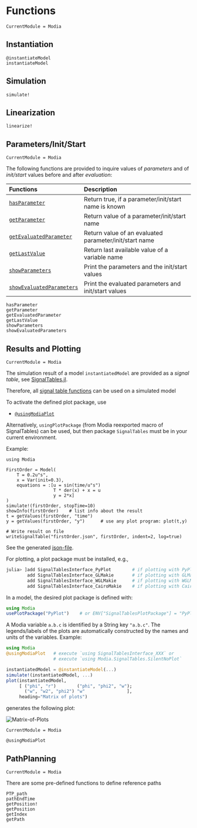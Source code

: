 # Functions

```@meta
CurrentModule = Modia
```


## Instantiation

```@docs
@instantiateModel
instantiateModel
```

## Simulation

```@docs
simulate!
```


## Linearization

```@docs
linearize!
```

## Parameters/Init/Start

```@meta
CurrentModule = Modia
```

The following functions are provided to inquire values of *parameters* and of
*init/start* values before and after *evaluation*:

| Functions                         | Description                                             |
|:----------------------------------|:--------------------------------------------------------|
| [`hasParameter`](@ref)            | Return true, if a parameter/init/start name is known    |
| [`getParameter`](@ref)            | Return value of a parameter/init/start name             |
| [`getEvaluatedParameter`](@ref)   | Return value of an evaluated parameter/init/start name  |
| [`getLastValue`](@ref)            | Return last available value of a variable name          |
| [`showParameters`](@ref)          | Print the parameters and the init/start values          |
| [`showEvaluatedParameters`](@ref) | Print the evaluated parameters and init/start values    |


```@docs
hasParameter
getParameter
getEvaluatedParameter
getLastValue
showParameters
showEvaluatedParameters
```


## Results and Plotting

```@meta
CurrentModule = Modia
```

The simulation result of a model `instantiatedModel` are provided as a *signal table*,
see [SignalTables.jl](https://github.com/ModiaSim/SignalTables.jl).

Therefore, all [signal table functions](https://modiasim.github.io/SignalTables.jl/stable/Functions/OverviewOfFunctions.html)
can be used on a simulated model

To activate the defined plot package, use

- [`@usingModiaPlot`](@ref)

Alternatively, `usingPlotPackage` (from Modia reexported macro of SignalTables) can be used,
but then package `SignalTables` must be in your current environment.

Example:

```
using Modia

FirstOrder = Model(
    T = 0.2u"s",
    x = Var(init=0.3),
    equations = :[u = sin(time/u"s")
                  T * der(x) + x = u
                  y = 2*x]
)
simulate!(firstOrder, stopTime=10)
showInfo(firstOrder)    # list info about the result
t = getValues(firstOrder, "time")
y = getValues(firstOrder, "y")      # use any plot program: plot(t,y)

# Write result on file
writeSignalTable("firstOrder.json", firstOrder, indent=2, log=true)
```

See the generated [json-file](../resources/fileio/firstOrder.json).

For plotting, a plot package must be installed, e.g.,

```julia
julia> ]add SignalTablesInterface_PyPlot        # if plotting with PyPlot desired
        add SignalTablesInterface_GLMakie       # if plotting with GLMakie desired
        add SignalTablesInterface_WGLMakie      # if plotting with WGLMakie desired
        add SignalTablesInterface_CairoMakie    # if plotting with CairoMakie desired
```

In a model, the desired plot package is defined with:

```julia
using Modia
usePlotPackage("PyPlot")    # or ENV["SignalTablesPlotPackage"] = "PyPlot"
```

A Modia variable `a.b.c` is identified by a String key `"a.b.c"`.
The legends/labels of the plots are automatically constructed by the
names and units of the variables. Example:

```julia
using Modia
@usingModiaPlot   # execute `using SignalTablesInterface_XXX` or
                  # execute `using Modia.SignalTables.SilentNoPlot`

instantiatedModel = @instantiateModel(...)
simulate!(instantiatedModel, ...)
plot(instantiatedModel,
     [ ("phi", "r")        ("phi", "phi2", "w");
       ("w", "w2", "phi2") "w"                ],
     heading="Matrix of plots")
```

generates the following plot:

![Matrix-of-Plots](../resources/images/matrix-of-plots.png)


```@meta
CurrentModule = Modia
```

```@docs
@usingModiaPlot
```

## PathPlanning

```@meta
CurrentModule = Modia
```

There are some pre-defined functions to define reference paths

```@docs
PTP_path
pathEndTime
getPosition!
getPosition
getIndex
getPath
```